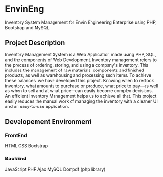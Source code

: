 # EnvinEng
Inventory System Management for Envin Engineering Enterprise using PHP, Bootstrap and MySQL.

## Project Description
Inventory Management System is a Web Application made using PHP, SQL, and the components of Web Development. Inventory management refers to the process of ordering, storing, and using a company's inventory. This includes the management of raw materials, components and finished products, as well as warehousing and processing such items. To achieve these balances, we have developed this project.
Knowing when to restock inventory, what amounts to purchase or produce, what price to pay—as well as when to sell and at what price—can easily become complex decisions. An efficient Inventory Management helps us to achieve all that. 
This project easily reduces the manual work of managing the inventory with a cleaner UI and an easy-to-use application.

## Developement Environment
### FrontEnd
HTML
CSS
Bootstrap

### BackEnd
JavaScript
PHP
Ajax
MySQL 
Dompdf (php library)

